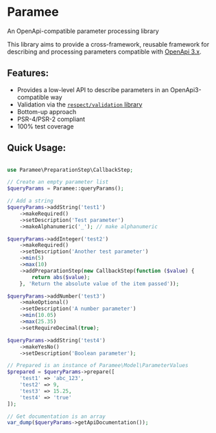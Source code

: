 # Paramee

An OpenApi-compatible parameter processing library

This library aims to provide a cross-framework, reusable framework for
describing and processing parameters compatible with [OpenApi 3.x](https://swagger.io/specification/).

## Features:
 
 * Provides a low-level API to describe parameters in an OpenApi3-compatible way
 * Validation via the [`respect/validation` library](https://respect-validation.readthedocs.io/en/1.1/)
 * Bottom-up approach
 * PSR-4/PSR-2 compliant
 * 100% test coverage
 
## Quick Usage:

```php

use Paramee\PreparationStep\CallbackStep;

// Create an empty parameter list
$queryParams = Paramee::queryParams();

// Add a string
$queryParams->addString('test1')
    ->makeRequired()
    ->setDescription('Test parameter')
    ->makeAlphanumeric('_'); // make alphanumeric 

$queryParams->addInteger('test2')
    ->makeRequired()
    ->setDescription('Another test parameter')
    ->min(5)
    ->max(10)
    ->addPreparationStep(new CallbackStep(function ($value) {
        return abs($value);
    }, 'Return the absolute value of the item passed'));

$queryParams->addNumber('test3')
    ->makeOptional()
    ->setDescription('A number parameter')
    ->min(10.05)
    ->max(25.35)
    ->setRequireDecimal(true);

$queryParams->addString('test4')
    ->makeYesNo()
    ->setDescription('Boolean parameter');

// Prepared is an instance of Paramee\Model\ParameterValues
$prepared = $queryParams->prepare([
    'test1' => 'abc_123',
    'test2' => 9,
    'test3' => 15.25,
    'test4' => 'true'
]);

// Get documentation is an array 
var_dump($queryParams->getApiDocumentation());
```